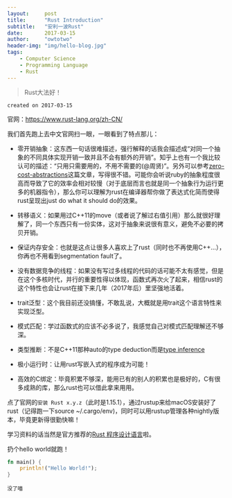 ```yaml
---
layout:     post
title:      "Rust Introduction"
subtitle:   "安利一波Rust"
date:       2017-03-15
author:     "owtotwo"
header-img: "img/hello-blog.jpg"
tags:
    - Computer Science
    - Programming Language
    - Rust
---
```


> Rust大法好！

`created on 2017-03-15`

官网：https://www.rust-lang.org/zh-CN/

我们首先跑上去中文官网扫一眼，一眼看到了特点那儿：

* 零开销抽象：这东西一句话很难描述，强行解释的话我会描述成“对同一个抽象的不同具体实现开销一致并且不会有额外的开销”。知乎上也有一个我比较认可的描述：“只用只需要用的，不用不需要的(@周贤)”。另外可以参考[zero-cost-abstractions](https://ruudvanasseldonk.com/2016/11/30/zero-cost-abstractions)这篇文章，写得很不错。可能你会听说ruby的抽象程度很高而导致了它的效率会相对较慢（对于底层而言也就是同一个抽象行为运行更多的机器指令），那么你可以理解为rust在编译器帮你做了表达式化简而使得rust呈现出just do what it should do的效果。

* 转移语义：如果用过C++11的move（或者说了解过右值引用）那么就很好理解了，同一个东西只有一份实体，这对于抽象来说很有意义，避免不必要的拷贝开销。

* 保证内存安全：也就是这点让很多人喜欢上了rust（同时也不再使用C++…），你再也不用看到segmentation fault了。

* 没有数据竞争的线程：如果没有写过多线程的代码的话可能不太有感觉，但是在这个多核时代，并行的重要性得以体现，函数式再次火了起来，相信rust的这个特性也会让rust在接下来几年（2017年后）里坚强地活着。

* trait泛型：这个我目前还没搞懂，不敢乱说，大概就是用trait这个语言特性来实现泛型。

* 模式匹配：学过函数式的应该不必多说了，我感觉自己对模式匹配理解还不够深。

* 类型推断：不是C++11那种auto的type deduction而是[type inference](https://en.wikipedia.org/wiki/Type_inference)

* 极小运行时：让用rust写嵌入式的程序成为可能！

* 高效的C绑定：毕竟积累不够深，能用已有的别人的积累也是极好的，C有很多成熟的库，那么rust也可以借此拿来用用。

点了官网的`安装 Rust x.y.z`（此时是1.15.1），通过rustup来给macOS安装好了rust（记得跑一下source ~/.cargo/env)，同时可以用rustup管理各种nightly版本，毕竟更新得很勤快嘛！

学习资料的话当然是官方推荐的[Rust 程序设计语言](https://kaisery.gitbooks.io/rust-book-chinese/content/)啦。

扔个hello world就跑！

``` rust
fn main() {
    println!("Hello World!");
}
```

`没了喵`